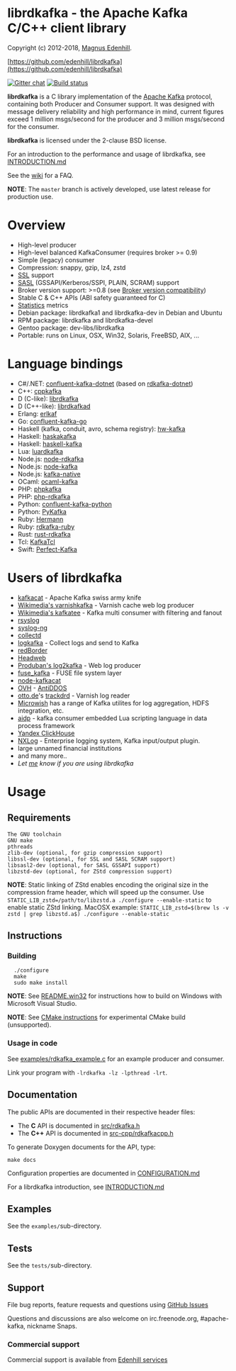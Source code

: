 librdkafka - the Apache Kafka C/C++ client library
==================================================

Copyright (c) 2012-2018, [Magnus Edenhill](http://www.edenhill.se/).

[https://github.com/edenhill/librdkafka](https://github.com/edenhill/librdkafka)

[![Gitter chat](https://badges.gitter.im/edenhill/librdkafka.png)](https://gitter.im/edenhill/librdkafka) [![Build status](https://doozer.io/badge/edenhill/librdkafka/buildstatus/master)](https://doozer.io/user/edenhill/librdkafka)


**librdkafka** is a C library implementation of the
[Apache Kafka](http://kafka.apache.org/) protocol, containing both
Producer and Consumer support. It was designed with message delivery reliability
and high performance in mind, current figures exceed 1 million msgs/second for
the producer and 3 million msgs/second for the consumer.

**librdkafka** is licensed under the 2-clause BSD license.

For an introduction to the performance and usage of librdkafka, see
[INTRODUCTION.md](https://github.com/edenhill/librdkafka/blob/master/INTRODUCTION.md)

See the [wiki](https://github.com/edenhill/librdkafka/wiki) for a FAQ.

**NOTE**: The `master` branch is actively developed, use latest release for production use.


# Overview #
  * High-level producer
  * High-level balanced KafkaConsumer (requires broker >= 0.9)
  * Simple (legacy) consumer
  * Compression: snappy, gzip, lz4, zstd
  * [SSL](https://github.com/edenhill/librdkafka/wiki/Using-SSL-with-librdkafka) support
  * [SASL](https://github.com/edenhill/librdkafka/wiki/Using-SASL-with-librdkafka) (GSSAPI/Kerberos/SSPI, PLAIN, SCRAM) support
  * Broker version support: >=0.8 (see [Broker version compatibility](https://github.com/edenhill/librdkafka/wiki/Broker-version-compatibility))
  * Stable C & C++ APIs (ABI safety guaranteed for C)
  * [Statistics](https://github.com/edenhill/librdkafka/blob/master/STATISTICS.md) metrics
  * Debian package: librdkafka1 and librdkafka-dev in Debian and Ubuntu
  * RPM package: librdkafka and librdkafka-devel
  * Gentoo package: dev-libs/librdkafka
  * Portable: runs on Linux, OSX, Win32, Solaris, FreeBSD, AIX, ...


# Language bindings #

  * C#/.NET: [confluent-kafka-dotnet](https://github.com/confluentinc/confluent-kafka-dotnet) (based on [rdkafka-dotnet](https://github.com/ah-/rdkafka-dotnet))
  * C++: [cppkafka](https://github.com/mfontanini/cppkafka)
  * D (C-like): [librdkafka](https://github.com/DlangApache/librdkafka/)
  * D (C++-like): [librdkafkad](https://github.com/tamediadigital/librdkafka-d)
  * Erlang: [erlkaf](https://github.com/silviucpp/erlkaf)
  * Go: [confluent-kafka-go](https://github.com/confluentinc/confluent-kafka-go)
  * Haskell (kafka, conduit, avro, schema registry): [hw-kafka](https://github.com/haskell-works/hw-kafka)
  * Haskell: [haskakafka](https://github.com/cosbynator/haskakafka)
  * Haskell: [haskell-kafka](https://github.com/yanatan16/haskell-kafka)
  * Lua: [luardkafka](https://github.com/mistsv/luardkafka)
  * Node.js: [node-rdkafka](https://github.com/Blizzard/node-rdkafka)
  * Node.js: [node-kafka](https://github.com/sutoiku/node-kafka)
  * Node.js: [kafka-native](https://github.com/jut-io/node-kafka-native)
  * OCaml: [ocaml-kafka](https://github.com/didier-wenzek/ocaml-kafka)
  * PHP: [phpkafka](https://github.com/EVODelavega/phpkafka)
  * PHP: [php-rdkafka](https://github.com/arnaud-lb/php-rdkafka)
  * Python: [confluent-kafka-python](https://github.com/confluentinc/confluent-kafka-python)
  * Python: [PyKafka](https://github.com/Parsely/pykafka)
  * Ruby: [Hermann](https://github.com/reiseburo/hermann)
  * Ruby: [rdkafka-ruby](https://github.com/appsignal/rdkafka-ruby)
  * Rust: [rust-rdkafka](https://github.com/fede1024/rust-rdkafka)
  * Tcl: [KafkaTcl](https://github.com/flightaware/kafkatcl)
  * Swift: [Perfect-Kafka](https://github.com/PerfectlySoft/Perfect-Kafka)

# Users of librdkafka #

  * [kafkacat](https://github.com/edenhill/kafkacat) - Apache Kafka swiss army knife
  * [Wikimedia's varnishkafka](https://github.com/wikimedia/varnishkafka) - Varnish cache web log producer
  * [Wikimedia's kafkatee](https://github.com/wikimedia/analytics-kafkatee) - Kafka multi consumer with filtering and fanout
  * [rsyslog](http://www.rsyslog.com)
  * [syslog-ng](http://syslog-ng.org)
  * [collectd](http://collectd.org)
  * [logkafka](https://github.com/Qihoo360/logkafka) - Collect logs and send to Kafka
  * [redBorder](http://www.redborder.net)
  * [Headweb](http://www.headweb.com/)
  * [Produban's log2kafka](https://github.com/Produban/log2kafka) - Web log producer
  * [fuse_kafka](https://github.com/yazgoo/fuse_kafka) - FUSE file system layer
  * [node-kafkacat](https://github.com/Rafflecopter/node-kafkacat)
  * [OVH](http://ovh.com) - [AntiDDOS](http://www.slideshare.net/hugfrance/hugfr-6-oct2014ovhantiddos)
  * [otto.de](http://otto.de)'s [trackdrd](https://github.com/otto-de/trackrdrd) - Varnish log reader
  * [Microwish](https://github.com/microwish) has a range of Kafka utilites for log aggregation, HDFS integration, etc.
  * [aidp](https://github.com/weiboad/aidp) - kafka consumer embedded Lua scripting language in data process framework
  * [Yandex ClickHouse](https://github.com/yandex/ClickHouse)
  * [NXLog](http://nxlog.co/) - Enterprise logging system, Kafka input/output plugin.
  * large unnamed financial institutions
  * and many more..
  * *Let [me](mailto:rdkafka@edenhill.se) know if you are using librdkafka*



# Usage

## Requirements
	The GNU toolchain
	GNU make
   	pthreads
	zlib-dev (optional, for gzip compression support)
	libssl-dev (optional, for SSL and SASL SCRAM support)
	libsasl2-dev (optional, for SASL GSSAPI support)
	libzstd-dev (optional, for ZStd compression support)

**NOTE**: Static linking of ZStd enables encoding the original size in the
          compression frame header, which will speed up the consumer.
          Use `STATIC_LIB_zstd=/path/to/libzstd.a ./configure --enable-static`
          to enable static ZStd linking.
          MacOSX example: `STATIC_LIB_zstd=$(brew ls -v zstd | grep libzstd.a$) ./configure --enable-static`

## Instructions

### Building

      ./configure
      make
      sudo make install


**NOTE**: See [README.win32](README.win32) for instructions how to build
          on Windows with Microsoft Visual Studio.

**NOTE**: See [CMake instructions](packaging/cmake/README.md) for experimental
          CMake build (unsupported).


### Usage in code

See [examples/rdkafka_example.c](https://github.com/edenhill/librdkafka/blob/master/examples/rdkafka_example.c) for an example producer and consumer.

Link your program with `-lrdkafka -lz -lpthread -lrt`.


## Documentation

The public APIs are documented in their respective header files:
 * The **C** API is documented in [src/rdkafka.h](src/rdkafka.h)
 * The **C++** API is documented in [src-cpp/rdkafkacpp.h](src-cpp/rdkafkacpp.h)

To generate Doxygen documents for the API, type:

    make docs


Configuration properties are documented in
[CONFIGURATION.md](https://github.com/edenhill/librdkafka/blob/master/CONFIGURATION.md)

For a librdkafka introduction, see
[INTRODUCTION.md](https://github.com/edenhill/librdkafka/blob/master/INTRODUCTION.md)


## Examples

See the `examples/`sub-directory.


## Tests

See the `tests/`sub-directory.


## Support

File bug reports, feature requests and questions using
[GitHub Issues](https://github.com/edenhill/librdkafka/issues)


Questions and discussions are also welcome on irc.freenode.org, #apache-kafka,
nickname Snaps.


### Commercial support

Commercial support is available from [Edenhill services](http://www.edenhill.se)
